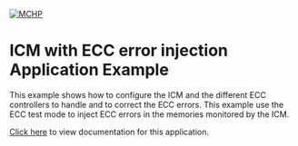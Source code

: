 [![MCHP](https://raw.githubusercontent.com/wiki/Microchip-MPLAB-Harmony/Microchip-MPLAB-Harmony.github.io/images/microchip_logo.png)](https://www.microchip.com)

# ICM with ECC error injection Application Example

This example shows how to configure the ICM and the different ECC controllers to handle and to correct the ECC errors. This example use the ECC test mode to inject ECC errors in the memories monitored by the ICM.

[Click here](https://onlinedocs.microchip.com/v2/keyword-lookup?keyword=AEROSPACE_APPS_SAM_RH71_ICM_ECC_ERROR_INJECTION&redirect=true) to view documentation for this application.
